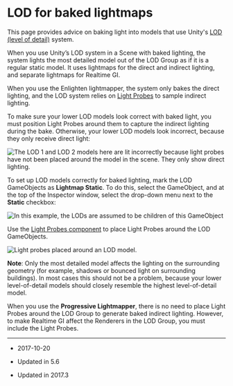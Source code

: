 # LOD for baked lightmaps

This page provides advice on baking light into models that use Unity's [LOD (level of detail)](LevelOfDetail) system. 

When you use Unity’s LOD system in a Scene with baked lighting, the system lights the most detailed model out of the LOD Group as if it is a regular static model. It uses lightmaps for the direct and indirect lighting, and separate lightmaps for Realtime GI.

When you use the Enlighten lightmapper, the system only bakes the direct lighting, and the LOD system relies on [Light Probes](LightProbes) to sample indirect lighting. 

To make sure your lower LOD models look correct with baked light, you must position Light Probes around them to capture the indirect lighting during the bake. Otherwise, your lower LOD models look incorrect, because they only receive direct light:

![The LOD 1 and LOD 2 models here are lit incorrectly because light probes have not been placed around the model in the scene. They only show direct lighting.](../uploads/Main/LODForBakedGI-1.png)

To set up LOD models correctly for baked lighting, mark the LOD GameObjects as __Lightmap Static__. To do this, select the GameObject, and at the top of the Inspector window, select the drop-down menu next to the __Static__ checkbox:

![In this example, the LODs are assumed to be children of this GameObject](../uploads/Main/LODForBakedGI-2.png)

Use the [Light Probes component](LightProbes) to place Light Probes around the LOD GameObjects.

![Light probes placed around an LOD model.](../uploads/Main/LODForBakedGI-3.png)

**Note**: Only the most detailed model affects the lighting on the surrounding geometry (for example, shadows or bounced light on surrounding buildings). In most cases this should not be a problem, because your lower level-of-detail models should closely resemble the highest level-of-detail model.

When you use the __Progressive Lightmapper__, there is no need to place Light Probes around the LOD Group to generate baked indirect lighting. However, to make Realtime GI affect the Renderers in the LOD Group, you must include the Light Probes.

---

* <span class="page-edit">2017-10-20  <!-- include IncludeTextAmendPageYesEdit --></span>

* <span class="page-history">Updated in 5.6</span>

* <span class="page-history">Updated in 2017.3</span>